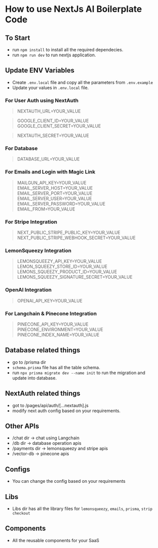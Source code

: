 # How to use NextJs AI Boilerplate Code

## To Start
- run `npm install` to install all the required dependecies.
- run `npm run dev` to run nextjs application.

## Update ENV Variables

- Create `.env.local` file and copy all the parameters from `.env.example`
- Update your values in `.env.local` file.

### For User Auth using NextAuth

> NEXTAUTH_URL=YOUR_VALUE

> GOOGLE_CLIENT_ID=YOUR_VALUE
> GOOGLE_CLIENT_SECRET=YOUR_VALUE

> NEXTAUTH_SECRET=YOUR_VALUE

### For Database 

> DATABASE_URL=YOUR_VALUE

### For Emails and Login with Magic Link

> MAILGUN_API_KEY=YOUR_VALUE
> EMAIL_SERVER_HOST=YOUR_VALUE
> EMAIL_SERVER_PORT=YOUR_VALUE
> EMAIL_SERVER_USER=YOUR_VALUE
> EMAIL_SERVER_PASSWORD=YOUR_VALUE
> EMAIL_FROM=YOUR_VALUE

### For Stripe Integration

> NEXT_PUBLIC_STRIPE_PUBLIC_KEY=YOUR_VALUE
> NEXT_PUBLIC_STRIPE_WEBHOOK_SECRET=YOUR_VALUE

### LemonSqueezy Integration

> LEMONSQUEEZY_API_KEY=YOUR_VALUE
> LEMON_SQUEEZY_STORE_ID=YOUR_VALUE
> LEMONS_SQUEEZY_PRODUCT_ID=YOUR_VALUE
> LEMONS_SQUEEZY_SIGNATURE_SECRET=YOUR_VALUE

### OpenAI Integration

> OPENAI_API_KEY=YOUR_VALUE

### For Langchain & Pinecone Integration

> PINECONE_API_KEY=YOUR_VALUE
> PINECONE_ENVIRONMENT=YOUR_VALUE
> PINECONE_INDEX_NAME=YOUR_VALUE

## Database related things
- go to /prisma dir
- `schema.prisma` file has all the table schema.
- run `npx prisma migrate dev --name init` to run the migration and update into database.

## NextAuth related things
- got to /pages/api/auth/[...nextauth].js
- modify next auth config based on your requirements.

## Other APIs
- /chat dir -> chat using Langchain 
- /db dir -> database operation apis
- /payments dir -> lemonsqueezy and stripe apis
- /vector-db -> pinecone apis

## Configs
- You can change the config based on your requirements

## Libs
- Libs dir has all the library files for `lemonsqueezy`, `emails`, `prisma`, `strip checkout`

## Components
- All the reusable components for your SaaS
